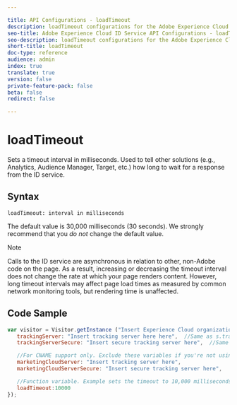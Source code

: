 ```yaml
---

title: API Configurations - loadTimeout
description: loadTimeout configurations for the Adobe Experience Cloud ID Service API
seo-title: Adobe Experience Cloud ID Service API Configurations - loadTimeout
seo-description: loadTimeout configurations for the Adobe Experience Cloud ID Service API
short-title: loadTimeout
doc-type: reference
audience: admin
index: true
translate: true
version: false
private-feature-pack: false
beta: false
redirect: false

---
```


<!--Meta Data Values

**Required Meta for search optimization and page data**

title: free text string

description: free text string

seo-title: free text string

seo-description: free text string

**Optional Meta for extended capabilities**

audience:
all (default), admin, developer, end-user
 
index: true (default), false
 
translate:
true (default), false
 
doc-type:
reference (default), tutorials

version:
false (default), Classic, Standard, 6.5, 6.4, 6.3, 6.2
 
private-feature-pack:
false (default), true
 
beta:
false (default), true
 
redirect:
false (default), pathname
-->

# loadTimeout

Sets a timeout interval in milliseconds. Used to tell other solutions \(e.g., Analytics, Audience Manager, Target, etc.\) how long to wait for a response from the ID service.

## Syntax

`loadTimeout: interval in milliseconds` 

The default value is 30,000 milliseconds \(30 seconds\). We strongly recommend that you *do not* change the default value.

>[!NOTE]
>Calls to the ID service are asynchronous in relation to other, non-Adobe code on the page. As a result, increasing or decreasing the timeout interval does not change the rate at which your page renders content. However, long timeout intervals may affect page load times as measured by common network monitoring tools, but rendering time is unaffected.

## Code Sample

```javascript
var visitor = Visitor.getInstance ("Insert Experience Cloud organization ID here",{
   trackingServer: "Insert tracking server here here",  //Same as s.trackingServer
   trackingServerSecure: "Insert secure tracking server here",  //Same as s.trackingServerSecure

   //For CNAME support only. Exclude these variables if you're not using CNAME
   marketingCloudServer: "Insert tracking server here",
   marketingCloudServerSecure: "Insert secure tracking server here",

   //Function variable. Example sets the timeout to 10,000 milliseconds (10 seconds).
   loadTimeout:10000
});
```